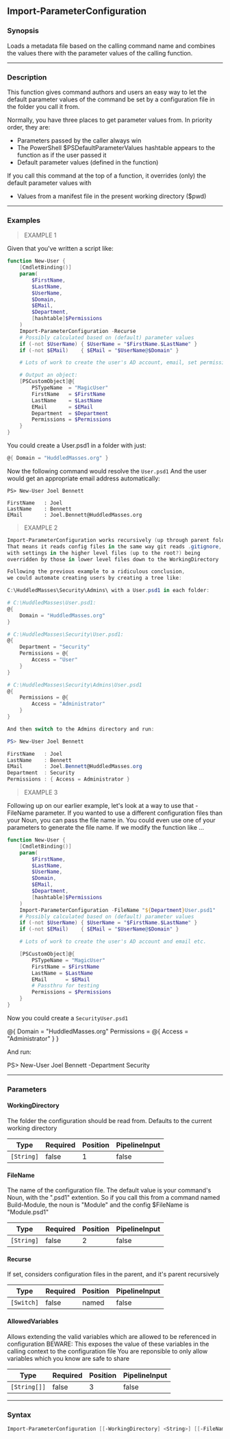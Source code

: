 Import-ParameterConfiguration
-----------------------------

### Synopsis

Loads a metadata file based on the calling command name and combines the values there with the parameter values of the calling function.

---

### Description

This function gives command authors and users an easy way to let the default parameter values of the command be set by a configuration file in the folder you call it from.

Normally, you have three places to get parameter values from. In priority order, they are:

- Parameters passed by the caller always win
- The PowerShell $PSDefaultParameterValues hashtable appears to the function as if the user passed it
- Default parameter values (defined in the function)

If you call this command at the top of a function, it overrides (only) the default parameter values with

- Values from a manifest file in the present working directory ($pwd)

---

### Examples
>
> EXAMPLE 1

Given that you've written a script like:

```powershell
function New-User {
    [CmdletBinding()]
    param(
        $FirstName,
        $LastName,
        $UserName,
        $Domain,
        $EMail,
        $Department,
        [hashtable]$Permissions
    )
    Import-ParameterConfiguration -Recurse
    # Possibly calculated based on (default) parameter values
    if (-not $UserName) { $UserName = "$FirstName.$LastName" }
    if (-not $EMail)    { $EMail = "$UserName@$Domain" }

    # Lots of work to create the user's AD account, email, set permissions etc.

    # Output an object:
    [PSCustomObject]@{
        PSTypeName  = "MagicUser"
        FirstName   = $FirstName
        LastName    = $LastName
        EMail       = $EMail
        Department  = $Department
        Permissions = $Permissions
    }
}
```

You could create a User.psd1 in a folder with just:

```powershell
@{ Domain = "HuddledMasses.org" }
```

Now the following command would resolve the `User.psd1`
And the user would get an appropriate email address automatically:

```shell
PS> New-User Joel Bennett

FirstName   : Joel
LastName    : Bennett
EMail       : Joel.Bennett@HuddledMasses.org
```

> EXAMPLE 2

```PowerShell
Import-ParameterConfiguration works recursively (up through parent folders)
That means it reads config files in the same way git reads .gitignore,
with settings in the higher level files (up to the root?) being
overridden by those in lower level files down to the WorkingDirectory

Following the previous example to a ridiculous conclusion,
we could automate creating users by creating a tree like:

C:\HuddledMasses\Security\Admins\ with a User.psd1 in each folder:

# C:\HuddledMasses\User.psd1:
@{
    Domain = "HuddledMasses.org"
}

# C:\HuddledMasses\Security\User.psd1:
@{
    Department = "Security"
    Permissions = @{
        Access = "User"
    }
}

# C:\HuddledMasses\Security\Admins\User.psd1
@{
    Permissions = @{
        Access = "Administrator"
    }
}

And then switch to the Admins directory and run:

PS> New-User Joel Bennett

FirstName   : Joel
LastName    : Bennett
EMail       : Joel.Bennett@HuddledMasses.org
Department  : Security
Permissions : { Access = Administrator }
```

> EXAMPLE 3

Following up on our earlier example, let's look at a way to use that -FileName parameter.
If you wanted to use a different configuration files than your Noun, you can pass the file name in.
You could even use one of your parameters to generate the file name. If we modify the function like ...

```powershell
function New-User {
    [CmdletBinding()]
    param(
        $FirstName,
        $LastName,
        $UserName,
        $Domain,
        $EMail,
        $Department,
        [hashtable]$Permissions
    )
    Import-ParameterConfiguration -FileName "${Department}User.psd1"
    # Possibly calculated based on (default) parameter values
    if (-not $UserName) { $UserName = "$FirstName.$LastName" }
    if (-not $EMail)    { $EMail = "$UserName@$Domain" }

    # Lots of work to create the user's AD account and email etc.

    [PSCustomObject]@{
        PSTypeName = "MagicUser"
        FirstName = $FirstName
        LastName = $LastName
        EMail      = $EMail
        # Passthru for testing
        Permissions = $Permissions
    }
}
```

Now you could create a `SecurityUser.psd1`

@{
    Domain = "HuddledMasses.org"
    Permissions = @{
        Access = "Administrator"
    }
}

And run:

PS> New-User Joel Bennett -Department Security

---

### Parameters

#### **WorkingDirectory**

The folder the configuration should be read from. Defaults to the current working directory

|Type      |Required|Position|PipelineInput|
|----------|--------|--------|-------------|
|`[String]`|false   |1       |false        |

#### **FileName**

The name of the configuration file.
The default value is your command's Noun, with the ".psd1" extention.
So if you call this from a command named Build-Module, the noun is "Module" and the config $FileName is "Module.psd1"

|Type      |Required|Position|PipelineInput|
|----------|--------|--------|-------------|
|`[String]`|false   |2       |false        |

#### **Recurse**

If set, considers configuration files in the parent, and it's parent recursively

|Type      |Required|Position|PipelineInput|
|----------|--------|--------|-------------|
|`[Switch]`|false   |named   |false        |

#### **AllowedVariables**

Allows extending the valid variables which are allowed to be referenced in configuration
BEWARE: This exposes the value of these variables in the calling context to the configuration file
You are reponsible to only allow variables which you know are safe to share

|Type        |Required|Position|PipelineInput|
|------------|--------|--------|-------------|
|`[String[]]`|false   |3       |false        |

---

### Syntax

```PowerShell
Import-ParameterConfiguration [[-WorkingDirectory] <String>] [[-FileName] <String>] [-Recurse] [[-AllowedVariables] <String[]>] [<CommonParameters>]
```
